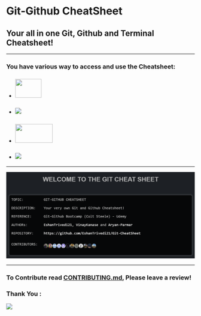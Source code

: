 # Git-Github CheatSheet
## Your all in one Git, Github and Terminal Cheatsheet!

---

### You have various way to access and use the Cheatsheet:

+ ### [<img width = 70 height = 50 src="https://img.shields.io/badge/-Website-black">]( https://eshantrivedi21.github.io/Git-CheatSheet)
+ ### [<img width = 70 src="https://img.shields.io/badge/-Text-blue">](Txt/Cheatsheet_TXT.txt)
+ ### [<img width = 100 height = 50 src="https://img.shields.io/badge/-Markdown-green">](Md/Cheatsheet_MD.md ) 
+ ### [<img width = 70 src="https://img.shields.io/badge/-PDF-Green">](Assets/Cheetsheet_Md.pdf)

---

![image](./Assets/display-image.png)

---

### To Contribute read [CONTRIBUTING.md](CONTRIBUTING.md), Please leave a review!
### Thank You :
<a href="https://github.com/EshanTrivedi21/Git-CheatSheet/graphs/contributors">
  <img width="350px" src="https://contrib.rocks/image?repo=EshanTrivedi21/Git-CheatSheet" />
</a>

